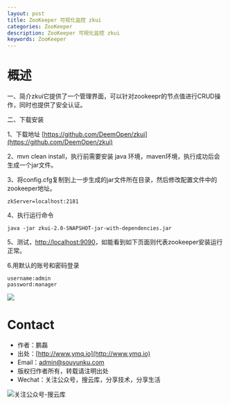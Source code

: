 ```yaml
---
layout: post
title: ZooKeeper 可视化监控 zkui
categories: ZooKeeper
description: ZooKeeper 可视化监控 zkui
keywords: ZooKeeper
---
```


# 概述
一、简介zkui它提供了一个管理界面，可以针对zookeepr的节点值进行CRUD操作，同时也提供了安全认证。 
 
 
二、下载安装 
 
1、下载地址  [https://github.com/DeemOpen/zkui](https://github.com/DeemOpen/zkui)

2、mvn clean install，执行前需要安装 java 环境，maven环境，执行成功后会生成一个jar文件。 

3、将config.cfg复制到上一步生成的jar文件所在目录，然后修改配置文件中的zookeeper地址。 
 
```
zkServer=localhost:2181
```
4、执行运行命令
 
```
java -jar zkui-2.0-SNAPSHOT-jar-with-dependencies.jar
```

5、测试，[http://localhost:9090](http://localhost:9090)，如能看到如下页面则代表zookeeper安装运行正常。 

6.用默认的账号和密码登录 

```
username:admin
password:manager
```
 
![][1] 

[1]: http://www.ymq.io/images/2017/zkui/1.png  

 
# Contact

 - 作者：鹏磊  
 - 出处：[http://www.ymq.io](http://www.ymq.io)  
 - Email：[admin@souyunku.com](admin@souyunku.com)
 - 版权归作者所有，转载请注明出处
 - Wechat：关注公众号，搜云库，分享技术，分享生活
 
![关注公众号-搜云库](http://www.ymq.io/images/souyunku.png "搜云库")

